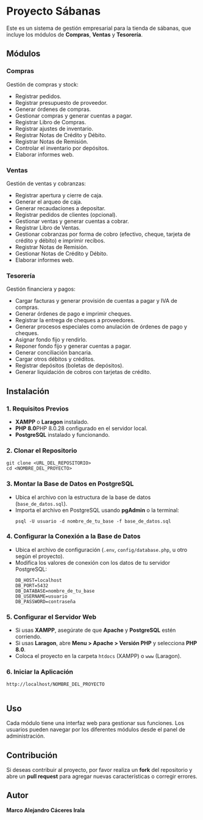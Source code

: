 
# Proyecto Sábanas  

Este es un sistema de gestión empresarial para la tienda de sábanas, que incluye los módulos de **Compras**, **Ventas** y **Tesorería**.  

## Módulos  

### Compras  
Gestión de compras y stock:  
- Registrar pedidos.  
- Registrar presupuesto de proveedor.  
- Generar órdenes de compras.  
- Gestionar compras y generar cuentas a pagar.  
- Registrar Libro de Compras.  
- Registrar ajustes de inventario.  
- Registrar Notas de Crédito y Débito.  
- Registrar Notas de Remisión.  
- Controlar el inventario por depósitos.  
- Elaborar informes web.  

### Ventas  
Gestión de ventas y cobranzas:  
- Registrar apertura y cierre de caja.  
- Generar el arqueo de caja.  
- Generar recaudaciones a depositar.  
- Registrar pedidos de clientes (opcional).  
- Gestionar ventas y generar cuentas a cobrar.  
- Registrar Libro de Ventas.  
- Gestionar cobranzas por forma de cobro (efectivo, cheque, tarjeta de crédito y débito) e imprimir recibos.  
- Registrar Notas de Remisión.  
- Gestionar Notas de Crédito y Débito.  
- Elaborar informes web.  

### Tesorería  
Gestión financiera y pagos:  
- Cargar facturas y generar provisión de cuentas a pagar y IVA de compras.  
- Generar órdenes de pago e imprimir cheques.  
- Registrar la entrega de cheques a proveedores.  
- Generar procesos especiales como anulación de órdenes de pago y cheques.  
- Asignar fondo fijo y rendirlo.  
- Reponer fondo fijo y generar cuentas a pagar.  
- Generar conciliación bancaria.  
- Cargar otros débitos y créditos.  
- Registrar depósitos (boletas de depósitos).  
- Generar liquidación de cobros con tarjetas de crédito.  

## Instalación  

### 1. Requisitos Previos  
- **XAMPP** o **Laragon** instalado.  
- **PHP 8.0**PHP 8.0.28  configurado en el servidor local.  
- **PostgreSQL** instalado y funcionando.  

### 2. Clonar el Repositorio  
```
git clone <URL_DEL_REPOSITORIO>
cd <NOMBRE_DEL_PROYECTO>
```  

### 3. Montar la Base de Datos en PostgreSQL  
- Ubica el archivo con la estructura de la base de datos (`base_de_datos.sql`).  
- Importa el archivo en PostgreSQL usando **pgAdmin** o la terminal:  
  ```
  psql -U usuario -d nombre_de_tu_base -f base_de_datos.sql
  ```  

### 4. Configurar la Conexión a la Base de Datos  
- Ubica el archivo de configuración (`.env`, `config/database.php`, u otro según el proyecto).  
- Modifica los valores de conexión con los datos de tu servidor PostgreSQL:  
  ```
  DB_HOST=localhost
  DB_PORT=5432
  DB_DATABASE=nombre_de_tu_base
  DB_USERNAME=usuario
  DB_PASSWORD=contraseña
  ```  

### 5. Configurar el Servidor Web  
- Si usas **XAMPP**, asegúrate de que **Apache** y **PostgreSQL** estén corriendo.  
- Si usas **Laragon**, abre **Menu > Apache > Versión PHP** y selecciona **PHP 8.0**.  
- Coloca el proyecto en la carpeta `htdocs` (XAMPP) o `www` (Laragon).  

### 6. Iniciar la Aplicación  

  ```
  http://localhost/NOMBRE_DEL_PROYECTO
  ```  
 
  ```

  ```  

## Uso  

Cada módulo tiene una interfaz web para gestionar sus funciones. Los usuarios pueden navegar por los diferentes módulos desde el panel de administración.  

## Contribución  

Si deseas contribuir al proyecto, por favor realiza un **fork** del repositorio y abre un **pull request** para agregar nuevas características o corregir errores.  

## Autor  

**Marco Alejandro Cáceres Irala**  
